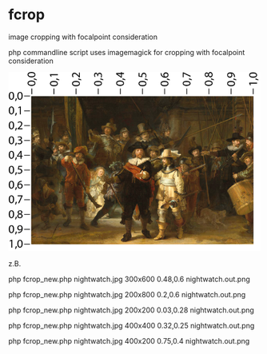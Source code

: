 # fcrop
image cropping with focalpoint consideration

php commandline script uses imagemagick for cropping with focalpoint consideration

![example with focal points](https://github.com/jrgdrs/fcrop/blob/master/examples/nightwatch_measure.png?raw=true)

z.B.

php fcrop_new.php nightwatch.jpg 300x600 0.48,0.6 nightwatch.out.png

php fcrop_new.php nightwatch.jpg 200x800 0.2,0.6 nightwatch.out.png

php fcrop_new.php nightwatch.jpg 200x200 0.03,0.28 nightwatch.out.png

php fcrop_new.php nightwatch.jpg 400x400 0.32,0.25 nightwatch.out.png

php fcrop_new.php nightwatch.jpg 400x200 0.75,0.4 nightwatch.out.png


